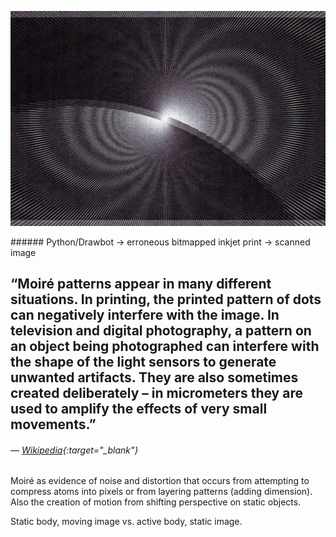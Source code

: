 <a name="moire01"></a>

<p class="fill"><img src="images/4/moire.jpg"></p>
###### Python/Drawbot → erroneous bitmapped inkjet print → scanned image

## “Moiré patterns appear in many different situations. In printing, the printed pattern of dots can negatively interfere with the image. In television and digital photography, a pattern on an object being photographed can interfere with the shape of the light sensors to generate unwanted artifacts. They are also sometimes created deliberately – in micrometers they are used to amplify the effects of very small movements.”
###### — [Wikipedia](https://en.wikipedia.org/wiki/Moir%C3%A9_pattern){:target="_blank"}

Moiré as evidence of noise and distortion that occurs from attempting to compress atoms into pixels or from layering patterns (adding dimension). Also the creation of motion from shifting perspective on static objects.

Static body, moving image vs. active body, static image.
